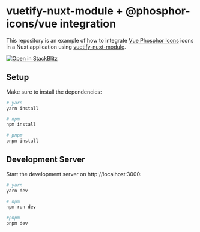 # vuetify-nuxt-module + @phosphor-icons/vue integration

This repository is an example of how to integrate [Vue Phosphor Icons](https://github.com/phosphor-icons/vue) icons in a Nuxt application using [vuetify-nuxt-module](https://github.com/userquin/vuetify-nuxt-module).

[![Open in StackBlitz](https://developer.stackblitz.com/img/open_in_stackblitz.svg)](https://stackblitz.com/github/userquin/vuetify-nuxt-phosphor-vue-integration)

## Setup

Make sure to install the dependencies:

```bash
# yarn
yarn install

# npm
npm install

# pnpm
pnpm install
```

## Development Server

Start the development server on http://localhost:3000:

```bash
# yarn
yarn dev

# npm
npm run dev

#pnpm
pnpm dev
```
